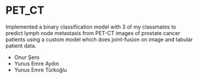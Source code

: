 # PET_CT
Implemented a binary classification model with 3 of my classmates to predict lymph node metastasis from PET-CT images of prostate cancer patients using a custom model which does joint-fusion on image and tabular patient data.

* Onur Şero
* Yunus Emre Aydın
* Yunus Emre Türkoğlu
